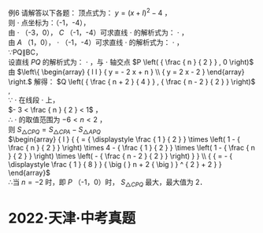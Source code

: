 例6 请解答以下各题：
顶点式为： $y = ( x + I ) ^ { 2 } - 4$ ，  
则 $\cdot$ 点坐标为：（-1，-4），  
由 $\cdot$ （-3，0）， $C$ （-1，-4）可求直线 $\cdot$ 的解析式为： $\cdot$ ，  
由 $A$ （1，0）， $\cdot$ （-1，-4）可求直线 $\cdot$ 的解析式为： $\cdot$ ，  
∵PQ∥BC，  
设直线 $P Q$ 的解析式为： $\cdot$ ，与 $\cdot$ 轴交点 $P \left( { \frac { n } { 2 } } , 0 \right)$   
由 $\left\{ \begin{array} { l l } { y = - 2 x + n } \\ { y = 2 x - 2 } \end{array} \right.$ 解得： $Q \left( { \frac { n + 2 } { 4 } } , { \frac { n - 2 } { 2 } } \right)$ ,  
∵ $\cdot$ 在线段 $\cdot$ 上，  
$- 3 < \frac { n } { 2 } < 1$ ，  
∴ $\cdot$ 的取值范围为 $\scriptstyle - 6 < n < 2$ ，  
则 $S _ { \triangle C P Q } = S _ { \triangle C P A } - S _ { \triangle A P Q }$   
$\begin{array} { l } { { = { \displaystyle \frac { 1 } { 2 } } \times \left( 1 - { \frac { n } { 2 } } \right) \times 4 - { \frac { 1 } { 2 } } \times \left( 1 - { \frac { n } { 2 } } \right) \times \left( - { \frac { n - 2 } { 2 } } \right) } } \\ { { = - { \displaystyle \frac { 1 } { 8 } } { \big ( } n + 2 { \big ) } ^ { 2 } + 2 } } \end{array}$   
∴当 $n { = } { - } 2$ 时，即 $P$ （-1，0）时， $S _ { \triangle C P Q }$ 最大，最大值为 2．
# 2022·天津·中考真题
